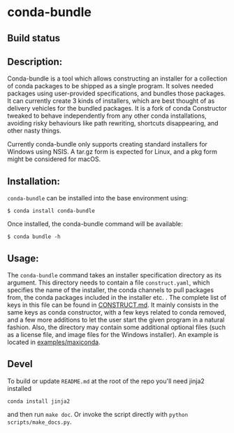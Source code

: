 # conda-bundle


## Build status

<!-- 
[![Build Status](https://travis-ci.org/conda/constructor.svg?branch=master)](https://travis-ci.org/conda/constructor)
[![Build status](https://ci.appveyor.com/api/projects/status/cxf565h1rh3v0kaq?svg=true)](https://ci.appveyor.com/project/ContinuumAnalyticsFOSS/constructor)
[![codecov](https://codecov.io/gh/conda/constructor/branch/master/graph/badge.svg)](https://codecov.io/gh/conda/constructor)
-->

## Description:

Conda-bundle is a tool which allows constructing an installer for a collection of conda packages to be shipped as a single program. It solves needed packages using user-provided specifications, and bundles those packages.  It can currently create 3 kinds of installers, which are best thought of as delivery vehicles for the bundled packages. It is a fork of conda Constructor tweaked to behave independently from any other conda installations, avoiding risky behaviours like path rewriting, shortcuts disappearing, and other nasty things.

Currently conda-bundle only supports creating standard installers for Windows using NSIS. A tar.gz form is expected for Linux, and a pkg form might be considered for macOS.


## Installation:

`conda-bundle` can be installed into the base environment using:

    $ conda install conda-bundle

Once installed, the conda-bundle command will be available:

    $ conda bundle -h


## Usage:

The `conda-bundle` command takes an installer specification directory as its
argument.  This directory needs to contain a file `construct.yaml`,
which specifies the name of the installer, the conda channels to
pull packages from, the conda packages included in the installer etc. .
The complete list of keys in this file can be
found in <a href="./CONSTRUCT.md">CONSTRUCT.md</a>. It mainly consists in the same keys as conda constructor, with a few keys related to conda removed, and a few more additions to let the user start the given program in a natural fashion.
Also, the directory may contain some additional optional files (such as a
license file, and image files for the Windows installer).
An example is located
in <a href="./examples/maxiconda">examples/maxiconda</a>.


## Devel

To build or update ``README.md`` at the root of the repo you'll need jinja2 installed

```
conda install jinja2
```

and then run ``make doc``. Or invoke the script directly with ``python scripts/make_docs.py``.

